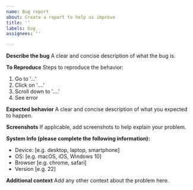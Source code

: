 ```yaml
---
name: Bug report
about: Create a report to help us improve
title: ''
labels: bug
assignees: ''

---
```


**Describe the bug**
A clear and concise description of what the bug is.

**To Reproduce**
Steps to reproduce the behavior:
1. Go to '...'
2. Click on '....'
3. Scroll down to '....'
4. See error

**Expected behavior**
A clear and concise description of what you expected to happen.

**Screenshots**
If applicable, add screenshots to help explain your problem.

**System Info (please complete the following information):**
 - Device: [e.g. desktop, laptop, smartphone]
 - OS: [e.g. macOS, iOS, Windows 10]
 - Browser [e.g. chrome, safari]
 - Version [e.g. 22]

**Additional context**
Add any other context about the problem here.
